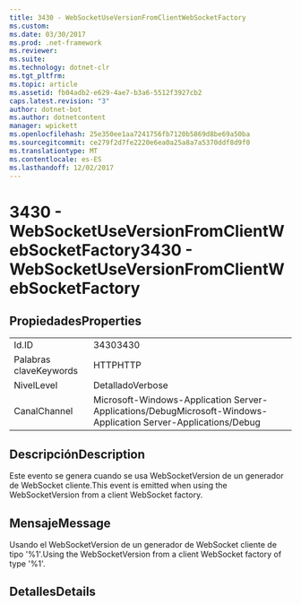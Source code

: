 ```yaml
---
title: 3430 - WebSocketUseVersionFromClientWebSocketFactory
ms.custom: 
ms.date: 03/30/2017
ms.prod: .net-framework
ms.reviewer: 
ms.suite: 
ms.technology: dotnet-clr
ms.tgt_pltfrm: 
ms.topic: article
ms.assetid: fb04adb2-e629-4ae7-b3a6-5512f3927cb2
caps.latest.revision: "3"
author: dotnet-bot
ms.author: dotnetcontent
manager: wpickett
ms.openlocfilehash: 25e350ee1aa7241756fb7120b5869d8be69a50ba
ms.sourcegitcommit: ce279f2d7fe2220e6ea0a25a8a7a5370ddf8d9f0
ms.translationtype: MT
ms.contentlocale: es-ES
ms.lasthandoff: 12/02/2017
---
```

# <a name="3430---websocketuseversionfromclientwebsocketfactory"></a><span data-ttu-id="92298-102">3430 - WebSocketUseVersionFromClientWebSocketFactory</span><span class="sxs-lookup"><span data-stu-id="92298-102">3430 - WebSocketUseVersionFromClientWebSocketFactory</span></span>
## <a name="properties"></a><span data-ttu-id="92298-103">Propiedades</span><span class="sxs-lookup"><span data-stu-id="92298-103">Properties</span></span>  
  
|||  
|-|-|  
|<span data-ttu-id="92298-104">Id.</span><span class="sxs-lookup"><span data-stu-id="92298-104">ID</span></span>|<span data-ttu-id="92298-105">3430</span><span class="sxs-lookup"><span data-stu-id="92298-105">3430</span></span>|  
|<span data-ttu-id="92298-106">Palabras clave</span><span class="sxs-lookup"><span data-stu-id="92298-106">Keywords</span></span>|<span data-ttu-id="92298-107">HTTP</span><span class="sxs-lookup"><span data-stu-id="92298-107">HTTP</span></span>|  
|<span data-ttu-id="92298-108">Nivel</span><span class="sxs-lookup"><span data-stu-id="92298-108">Level</span></span>|<span data-ttu-id="92298-109">Detallado</span><span class="sxs-lookup"><span data-stu-id="92298-109">Verbose</span></span>|  
|<span data-ttu-id="92298-110">Canal</span><span class="sxs-lookup"><span data-stu-id="92298-110">Channel</span></span>|<span data-ttu-id="92298-111">Microsoft-Windows-Application Server-Applications/Debug</span><span class="sxs-lookup"><span data-stu-id="92298-111">Microsoft-Windows-Application Server-Applications/Debug</span></span>|  
  
## <a name="description"></a><span data-ttu-id="92298-112">Descripción</span><span class="sxs-lookup"><span data-stu-id="92298-112">Description</span></span>  
 <span data-ttu-id="92298-113">Este evento se genera cuando se usa WebSocketVersion de un generador de WebSocket cliente.</span><span class="sxs-lookup"><span data-stu-id="92298-113">This event is emitted when using the WebSocketVersion from a client WebSocket factory.</span></span>  
  
## <a name="message"></a><span data-ttu-id="92298-114">Mensaje</span><span class="sxs-lookup"><span data-stu-id="92298-114">Message</span></span>  
 <span data-ttu-id="92298-115">Usando el WebSocketVersion de un generador de WebSocket cliente de tipo '%1'.</span><span class="sxs-lookup"><span data-stu-id="92298-115">Using the WebSocketVersion from a client WebSocket factory of type '%1'.</span></span>  
  
## <a name="details"></a><span data-ttu-id="92298-116">Detalles</span><span class="sxs-lookup"><span data-stu-id="92298-116">Details</span></span>

